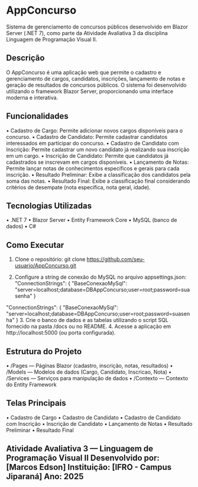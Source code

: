 # AppConcurso

Sistema de gerenciamento de concursos públicos desenvolvido em Blazor Server (.NET 7), como parte da Atividade Avaliativa 3 da disciplina Linguagem de Programação Visual II.

## Descrição

O AppConcurso é uma aplicação web que permite o cadastro e gerenciamento de cargos, candidatos, inscrições, lançamento de notas e geração de resultados de concursos públicos. O sistema foi desenvolvido utilizando o framework Blazor Server, proporcionando uma interface moderna e interativa.

## Funcionalidades

•	Cadastro de Cargo: Permite adicionar novos cargos disponíveis para o concurso.
•	Cadastro de Candidato: Permite cadastrar candidatos interessados em participar do concurso.
•	Cadastro de Candidato com Inscrição: Permite cadastrar um novo candidato já realizando sua inscrição em um cargo.
•	Inscrição de Candidato: Permite que candidatos já cadastrados se inscrevam em cargos disponíveis.
•	Lançamento de Notas: Permite lançar notas de conhecimentos específicos e gerais para cada inscrição.
•	Resultado Preliminar: Exibe a classificação dos candidatos pela soma das notas.
•	Resultado Final: Exibe a classificação final considerando critérios de desempate (nota específica, nota geral, idade).

## Tecnologias Utilizadas

•	.NET 7
•	Blazor Server
•	Entity Framework Core
•	MySQL (banco de dados)
•	C#

## Como Executar

1.	Clone o repositório:
git clone https://github.com/seu-usuario/AppConcurso.git

2.	Configure a string de conexão do MySQL no arquivo appsettings.json:
"ConnectionStrings": {
"BaseConexaoMySql": "server=localhost;database=DBAppConcurso;user=root;password=suasenha"
}

   "ConnectionStrings": {
     "BaseConexaoMySql": "server=localhost;database=DBAppConcurso;user=root;password=suasenha"
   }
3.	Crie o banco de dados e as tabelas utilizando o script SQL fornecido na pasta /docs ou no README.
4.	Acesse a aplicação em http://localhost:5000 (ou porta configurada).

## Estrutura do Projeto

•	/Pages — Páginas Blazor (cadastro, inscrição, notas, resultados)
•	/Models — Modelos de dados (Cargo, Candidato, Inscricao, Nota)
•	/Services — Serviços para manipulação de dados
•	/Contexto — Contexto do Entity Framework

## Telas Principais

•	Cadastro de Cargo
•	Cadastro de Candidato
•	Cadastro de Candidato com Inscrição
•	Inscrição de Candidato
•	Lançamento de Notas
•	Resultado Preliminar
•	Resultado Final

Atividade Avaliativa 3 — Linguagem de Programação Visual II
Desenvolvido por: [Marcos Edson]
Instituição: [IFRO - Campus Jiparaná]
Ano: 2025
---
